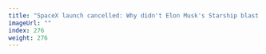 ```yaml
---
title: "SpaceX launch cancelled: Why didn't Elon Musk's Starship blast off?"
imageUrl: ""
index: 276
weight: 276
---
```

